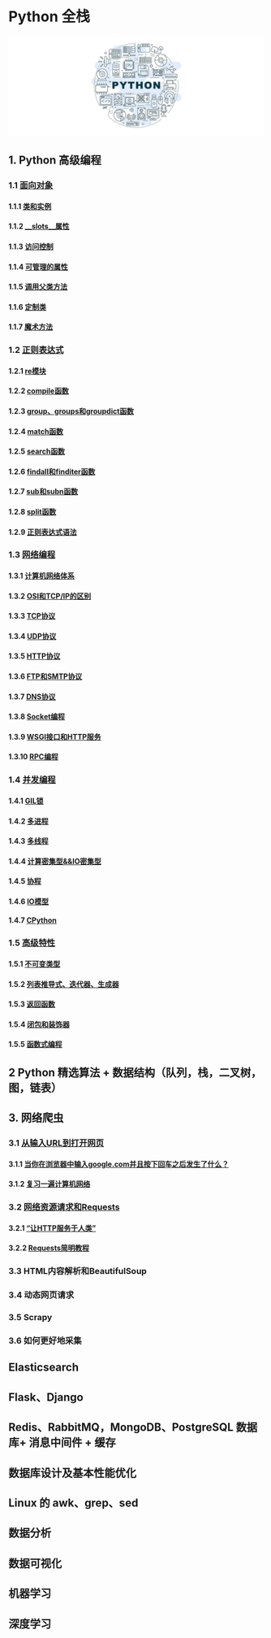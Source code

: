 # Python 全栈

![](./assets/images/00.jpg)

## 1. Python 高级编程

### 1.1 [面向对象](Python高级编程/面向对象.md)

#### 1.1.1 [类和实例](Python高级编程/面向对象.md#111-类和实例)

#### 1.1.2 [__slots__属性](Python高级编程/面向对象.md#112-__slots__属性)

#### 1.1.3 [访问控制](Python高级编程/面向对象.md#113-访问控制)

#### 1.1.4 [可管理的属性](Python高级编程/面向对象.md#114-可管理的属性)

#### 1.1.5 [调用父类方法](Python高级编程/面向对象.md#115-调用父类方法)

#### 1.1.6  [定制类](Python高级编程/面向对象.md#116-定制类)

#### 1.1.7 [魔术方法](Python高级编程/面向对象.md#117-魔术方法)

### 1.2 [正则表达式](Python高级编程/正则表达式.md)

#### 1.2.1 [re模块](Python高级编程/正则表达式.md#121-re模块)

#### 1.2.2 [compile函数](Python高级编程/正则表达式.md#122-compile函数)

#### 1.2.3 [group、groups和groupdict函数](Python高级编程/正则表达式.md#123-groupgroups和groupdict函数)

#### 1.2.4 [match函数](Python高级编程/正则表达式.md#124-match函数)

#### 1.2.5 [search函数](Python高级编程/正则表达式.md#125-search函数)

#### 1.2.6 [findall和finditer函数](Python高级编程/正则表达式.md#126-findall和finditer函数)

#### 1.2.7 [sub和subn函数](Python高级编程/正则表达式.md#127-sub和subn函数)

#### 1.2.8 [split函数](Python高级编程/正则表达式.md#128-split函数)

#### 1.2.9 [正则表达式语法](Python高级编程/正则表达式.md#129-正则表达式语法)

### 1.3 [网络编程](Python高级编程/网络编程.md)

#### 1.3.1 [计算机网络体系](Python高级编程/网络编程.md#131-计算机网络体系)

#### 1.3.2 [OSI和TCP/IP的区别](Python高级编程/网络编程.md#132-osi和tcpip的区别)

#### 1.3.3 [TCP协议](Python高级编程/网络编程.md#133-tcp协议)

#### 1.3.4 [UDP协议](Python高级编程/网络编程.md#134-udp协议)

#### 1.3.5 [HTTP协议](Python高级编程/网络编程.md#135-http协议)

#### 1.3.6 [FTP和SMTP协议](Python高级编程/网络编程.md#136-ftp和smtp协议)

#### 1.3.7 [DNS协议](Python高级编程/网络编程.md#137-dns协议)

#### 1.3.8 [Socket编程](Python高级编程/网络编程.md#138-socket编程)

#### 1.3.9 [WSGI接口和HTTP服务](Python高级编程/网络编程.md#139-wsgi接口和http服务)

#### 1.3.10 [RPC编程](Python高级编程/网络编程.md#1310-rpc编程)

### 1.4 [并发编程](Python高级编程/并发编程.md)

#### 1.4.1 [GIL锁](Python高级编程/并发编程.md#141-GIL锁)

#### 1.4.2 [多进程](Python高级编程/并发编程.md#142-多进程)

#### 1.4.3 [多线程](Python高级编程/并发编程.md#143-多线程)

#### 1.4.4 [计算密集型&&IO密集型](Python高级编程/并发编程.md#144-计算密集型&&IO密集型)

#### 1.4.5 [协程](Python高级编程/并发编程.md#145-协程)

#### 1.4.6 [IO模型](Python高级编程/并发编程.md#146-IO模型)

#### 1.4.7 [CPython](Python高级编程/并发编程.md#147-CPython)

### 1.5 [高级特性](Python高级编程/高级特性.md)

#### 1.5.1 [不可变类型](Python高级编程/高级特性.md#151-不可变类型)

#### 1.5.2 [列表推导式、迭代器、生成器](Python高级编程/高级特性.md#152-列表推导式迭代器生成器)

#### 1.5.3 [返回函数](Python高级编程/高级特性.md#153-返回函数)

#### 1.5.4 [闭包和装饰器](Python高级编程/高级特性.md#154-闭包和装饰器)

#### 1.5.5 [函数式编程](Python高级编程/高级特性.md#155-函数式编程)

## 2 Python 精选算法 + 数据结构（队列，栈，二叉树，图，链表）

## 3. 网络爬虫

### 3.1 [从输入URL到打开网页](网络爬虫/从输入URL到打开网页.md)

#### 3.1.1 [当你在浏览器中输入google.com并且按下回车之后发生了什么？](网络爬虫/从输入URL到打开网页.md#311-当你在浏览器中输入googlecom并且按下回车之后发生了什么)

#### 3.1.2 [复习一遍计算机网络](网络爬虫/从输入URL到打开网页.md#312-复习一遍计算机网络)

### 3.2 [网络资源请求和Requests](网络爬虫/网络资源请求和Requests.md)

#### 3.2.1 [“让HTTP服务于人类”](网络爬虫/网络资源请求和Requests.md#321-让HTTP服务于人类)

#### 3.2.2 [Requests简明教程](网络爬虫/网络资源请求和Requests.md#322-Requests简明教程)

### 3.3 HTML内容解析和BeautifulSoup

### 3.4 动态网页请求

### 3.5 Scrapy

### 3.6 如何更好地采集

## Elasticsearch

## Flask、Django

## Redis、RabbitMQ，MongoDB、PostgreSQL 数据库+ 消息中间件 + 缓存

## 数据库设计及基本性能优化

## Linux 的 awk、grep、sed

## 数据分析

## 数据可视化

## 机器学习

## 深度学习

